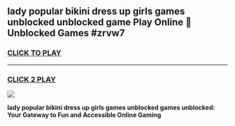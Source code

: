 
## lady popular bikini dress up girls games unblocked unblocked game Play Online 👋 Unblocked Games #zrvw7
<h3>
<a href="https://premium.freeplayer.one?title=lady_popular_bikini_dress_up_girls_games_unblocked&ref=21F">CLICK TO PLAY</a></h3>
<hr>

<h3>
<a href="https://premium.freeplayer.one?title=lady_popular_bikini_dress_up_girls_games_unblocked&ref=21F">CLICK 2 PLAY</a>
  
</h3>

<a href="https://premium.freeplayer.one?title=lady_popular_bikini_dress_up_girls_games_unblocked&ref=21F/"><img src="https://clearcache.store/games.png"></a>


**lady popular bikini dress up girls games unblocked games unblocked: Your Gateway to Fun and Accessible Online Gaming**
